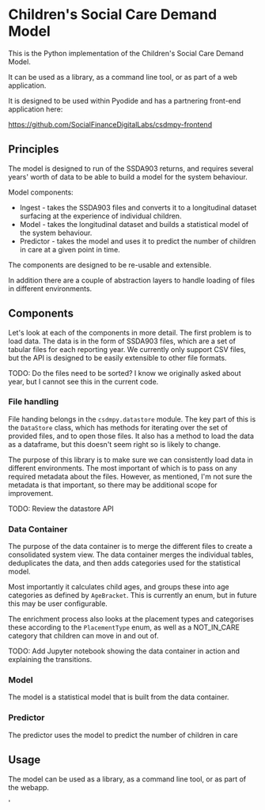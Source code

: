 # Children's Social Care Demand Model

This is the Python implementation of the Children's Social Care Demand Model.

It can be used as a library, as a command line tool, or as part of a web application. 

It is designed to be used within Pyodide and has a partnering front-end application here: 

https://github.com/SocialFinanceDigitalLabs/csdmpy-frontend

## Principles

The model is designed to run of the SSDA903 returns, and requires several years' worth of 
data to be able to build a model for the system behaviour. 

Model components:

* Ingest - takes the SSDA903 files and converts it to a longitudinal dataset surfacing at the experience of individual children.
* Model - takes the longitudinal dataset and builds a statistical model of the system behaviour.
* Predictor - takes the model and uses it to predict the number of children in care at a given point in time.

The components are designed to be re-usable and extensible. 

In addition there are a couple of abstraction layers to handle loading of files in different environments. 

## Components

Let's look at each of the components in more detail. The first problem is to load
data. The data is in the form of SSDA903 files, which are a set of tabular files 
for each reporting year. We currently only support CSV files, but the API
is designed to be easily extensible to other file formats.

TODO: Do the files need to be sorted? I know we originally asked about year, but I
cannot see this in the current code. 

### File handling

File handing belongs in the `csdmpy.datastore` module. 
The key part of this is the `DataStore` class, which 
has methods for iterating over the set of provided files, 
and to open those files. It also has a method to load the data as
a dataframe, but this doesn't seem right so is likely to change. 

The purpose of this library is to make sure we can consistently
load data in different environments. The most important of which is
to pass on any required metadata about the files. However,
as mentioned, I'm not sure the metadata is that important, so
there may be additional scope for improvement.

TODO: Review the datastore API

### Data Container

The purpose of the data container is to merge the different files to
create a consolidated system view. The data container merges the
individual tables, deduplicates the data, and then adds categories
used for the statistical model. 

Most importantly it calculates child ages, and groups these into age 
categories as defined by `AgeBracket`. This is currently an enum, but
in future this may be user configurable. 

The enrichment process also looks at the placement types and categorises
these according to the `PlacementType` enum, as well as a 
NOT_IN_CARE category that children can move in and out of.

TODO: Add Jupyter notebook showing the data container in action and
explaining the transitions.

### Model

The model is a statistical model that is built from the data container.

### Predictor

The predictor uses the model to predict the number of children in care

## Usage

The model can be used as a library, as a command line tool,
or as part of the webapp.





'